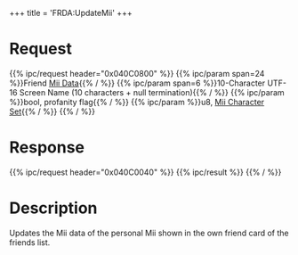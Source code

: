 +++
title = 'FRDA:UpdateMii'
+++

# Request

{{% ipc/request header="0x040C0800" %}}
{{% ipc/param span=24 %}}Friend [Mii Data](Mii#cflstoredata "wikilink"){{% / %}}
{{% ipc/param span=6 %}}10-Character UTF-16 Screen Name (10 characters + null termination){{% / %}}
{{% ipc/param %}}bool, profanity flag{{% / %}}
{{% ipc/param %}}u8, [Mii Character Set](Mii#mii_format "wikilink"){{% / %}}
{{% / %}}

# Response

{{% ipc/request header="0x040C0040" %}}
{{% ipc/result %}}
{{% / %}}

# Description

Updates the Mii data of the personal Mii shown in the own friend card of the friends list.
